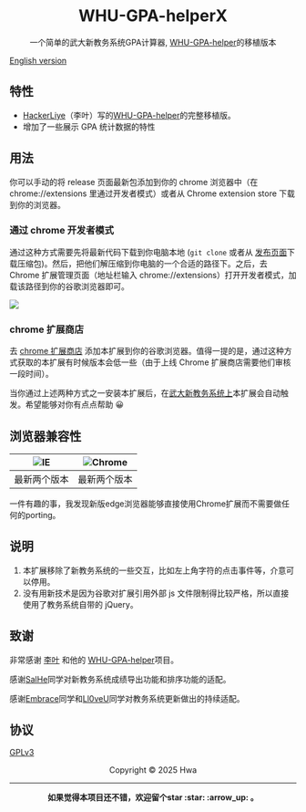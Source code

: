 <h1 align="center">WHU-GPA-helperX</h1>

<p align="center">一个简单的武大新教务系统GPA计算器, <a href="https://github.com/HackerLiye/WHU-GPA-helper" target="_blank">WHU-GPA-helper</a>的移植版本</p>

[English version](docs/README-en.md)

## 特性

- [HackerLiye](https://github.com/HackerLiye)（李叶）写的<a href="https://github.com/HackerLiye/WHU-GPA-helper" target="_blank">WHU-GPA-helper</a>的完整移植版。
- 增加了一些展示 GPA 统计数据的特性

## 用法

你可以手动的将 release 页面最新包添加到你的 chrome 浏览器中（在 chrome://extensions 里通过开发者模式）或者从 Chrome extension store 下载到你的浏览器。

### 通过 chrome 开发者模式

通过这种方式需要先将最新代码下载到你电脑本地 (`git clone` 或者从 [发布页面](https://github.com/whaliendev/WHU-GPA-helperX/releases)下载压缩包)。然后，把他们解压缩到你电脑的一个合适的路径下。之后，去 Chrome 扩展管理页面（地址栏输入 chrome://extensions）打开开发者模式，加载该路径到你的谷歌浏览器即可。

<img src="docs/manage.gif">

### chrome 扩展商店

去 [chrome 扩展商店](https://chrome.google.com/webstore/detail/%E6%AD%A6%E6%B1%89%E5%A4%A7%E5%AD%A6%E6%88%90%E7%BB%A9%E5%8A%A9%E6%89%8Bx/jopdhihepdphcbmbhkhjppilomdgdiaj) 添加本扩展到你的谷歌浏览器。值得一提的是，通过这种方式获取的本扩展有时候版本会低一些（由于上线 Chrome 扩展商店需要他们审核一段时间）。

当你通过上述两种方式之一安装本扩展后，在[武大新教务系统上](https://jwgl.whu.edu.cn/xtgl/index_initMenu.html)本扩展会自动触发。希望能够对你有点点帮助 😀

## 浏览器兼容性

<table>
<thead>
<tr>
<th><img alt="IE" title="null" src="https://cdn.jsdelivr.net/npm/@browser-logos/edge/edge_32x32.png"></th><th><img alt="Chrome" title="null" src="https://cdn.jsdelivr.net/npm/@browser-logos/chrome/chrome_32x32.png"></th>
</tr>
</thead>
<tbody>
<tr><td>最新两个版本</td><td>最新两个版本</td>
</tr>
</tbody>
</table>
一件有趣的事，我发现新版edge浏览器能够直接使用Chrome扩展而不需要做任何的porting。

## 说明

1. 本扩展移除了新教务系统的一些交互，比如左上角字符的点击事件等，介意可以停用。
2. 没有用新技术是因为谷歌对扩展引用外部 js 文件限制得比较严格，所以直接使用了教务系统自带的 jQuery。

## 致谢

非常感谢 [李叶](https://github.com/HackerLiye) 和他的 <a href="https://github.com/HackerLiye/WHU-GPA-helper" target="_blank">WHU-GPA-helper</a>项目。

感谢[SalHe](https://github.com/SalHe)同学对新教务系统成绩导出功能和排序功能的适配。

感谢[Embrace](https://github.com/Asxjdb)同学和[Ll0veU](https://github.com/Ll0veU)同学对教务系统更新做出的持续适配。

## 协议

[GPLv3](LICENSE)

<center>Copyright © 2025 Hwa</center>

---

<p align="center"><b>如果觉得本项目还不错，欢迎留个star :star: :arrow_up: 。 </b></p>
